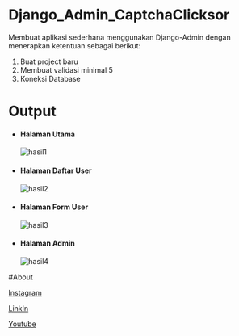 # Django_Admin_CaptchaClicksor
Membuat aplikasi sederhana menggunakan Django-Admin dengan menerapkan ketentuan sebagai berikut:
<ol>
  <li>Buat project baru</li>
  <li>Membuat validasi minimal 5</li>
  <li>Koneksi Database</li>
</ol>

# Output

<ul>
  <li><h4><b>Halaman Utama</b></h4></li>
  
  ![hasil1](https://user-images.githubusercontent.com/61817589/150197401-3639ac4a-5965-4a12-85a8-1eee40591a48.png)

  <li><h4><b>Halaman Daftar User</b></h4></li>
  
  ![hasil2](https://user-images.githubusercontent.com/61817589/150197490-02a961d2-1d32-4fdb-9b2b-f76465316900.png)

  <li><h4><b>Halaman Form User</b></h4></li>
  
  ![hasil3](https://user-images.githubusercontent.com/61817589/150197582-6ff30a97-c7bf-4906-b1c3-49513edb32e0.png)
  
  <li><h4><b>Halaman Admin</b></h4></li>
  
  ![hasil4](https://user-images.githubusercontent.com/61817589/150197916-418f6085-65f6-4604-88cd-40567697962f.png)
</ul>

#About

[Instagram](https://www.instagram.com/hels.ae/)

[LinkIn](https://www.linkedin.com/in/helmisalsabila9/)

[Youtube](https://www.youtube.com/channel/UCV3nFQJw1bf03Ds9Pf5JcxA)
